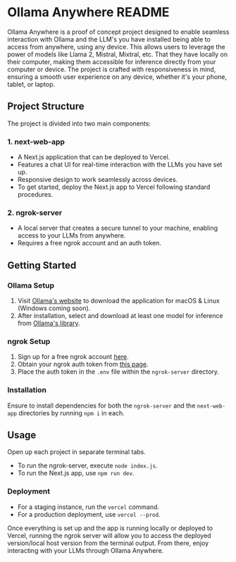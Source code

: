 # Ollama Anywhere README

Ollama Anywhere is a proof of concept project designed to enable seamless interaction with Ollama and the LLM's you have installed being able to access from anywhere, using any device. This  allows users to leverage the power of models like Llama 2, Mistral, Mixtral, etc. That they have locally on their computer,  making them accessible for inference directly from your computer or device. The project is crafted with responsiveness in mind, ensuring a smooth user experience on any device, whether it's your phone, tablet, or laptop.

## Project Structure

The project is divided into two main components:

### 1. next-web-app

- A Next.js application that can be deployed to Vercel.
- Features a chat UI for real-time interaction with the LLMs you have set up.
- Responsive design to work seamlessly across devices.
- To get started, deploy the Next.js app to Vercel following standard procedures.

### 2. ngrok-server

- A local server that creates a secure tunnel to your machine, enabling access to your LLMs from anywhere.
- Requires a free ngrok account and an auth token.

## Getting Started

### Ollama Setup

1. Visit [Ollama's website](https://ollama.com/) to download the application for macOS & Linux (Windows coming soon).
2. After installation, select and download at least one model for inference from [Ollama's library](https://ollama.com/library/mistral).

### ngrok Setup

1. Sign up for a free ngrok account [here](https://ngrok.com/).
2. Obtain your ngrok auth token from [this page](https://dashboard.ngrok.com/get-started/your-authtoken).
3. Place the auth token in the `.env` file within the `ngrok-server` directory.

### Installation

Ensure to install dependencies for both the `ngrok-server` and the `next-web-app` directories by running `npm i` in each.

## Usage

Open up each project in separate terminal tabs.

- To run the ngrok-server, execute `node index.js`.
- To run the Next.js app, use `npm run dev`.

### Deployment

- For a staging instance, run the `vercel` command.
- For a production deployment, use `vercel --prod`.

Once everything is set up and the app is running locally or deployed to Vercel, running the ngrok server will allow you to access the deployed version/local host version from the terminal output. From there, enjoy interacting with your LLMs through Ollama Anywhere.
